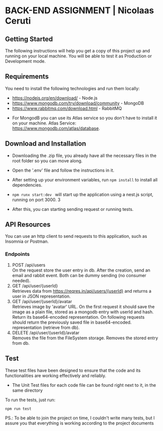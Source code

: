 # BACK-END ASSIGNMENT | Nicolaas Ceruti

## Getting Started
The following instructions will help you get a copy of this project up and running on your local machine. You will be able to test it as Production or Development mode.

## Requirements
You need to install the following technologies and run them locally:

 - https://nodejs.org/en/download/ - Node.js
 - https://www.mongodb.com/try/download/community - MongoDB
 - https://www.rabbitmq.com/download.html - RabbitMQ
 
* For MongodB you can use its Atlas service so you don't have to install it on your machine. Atlas Service: https://www.mongodb.com/atlas/database.

## Download and Installation
 - Downloading the .zip file, you already have all the necessary files in the root folder so you can move along.

 - Open the '.env' file and follow the instructions in it.

 - After setting up your environment variables, run ```npm install``` to install all dependencies.
 
 - ```npm runx start:dev ``` will start up the application using a nest.js script, running on port 3000. 3
 
 * After this, you can starting sending request or running tests.
 
## API Resources
You can use an http client to send requests to this application, such as Insomnia or Postman.

### Endpoints
1. POST /api/users <br/>
On the request store the user entry in db. After the creation, send an email and rabbit event. Both can be dummy sending (no consumer needed).
2. GET /api/user/{userId}  <br/>
Retrieves data from https://reqres.in/api/users/{userId} and returns a user in JSON representation.
3. GET /api/user/{userId}/avatar  <br/>
Retrieves image by 'avatar' URL.
On the first request it should save the image as a plain file, stored as a mongodb entry with userId and hash. Return its base64-encoded representation.
On following requests should return the previously saved file in base64-encoded. representation (retrieve from db).
4. DELETE /api/user/{userId}/avatar  <br/>
Removes the file from the FileSystem storage.
Removes the stored entry from db.

## Test
These test files have been designed to ensure that the code and its functionalities are working effectively and reliably.

* The Unit Test files for each code file can be found right next to it, in the same directory

To run the tests, just run:
```
npm run test
```
PS.: To be able to join the project on time, I couldn't write many tests, but I assure you that everything is working according to the project documents
